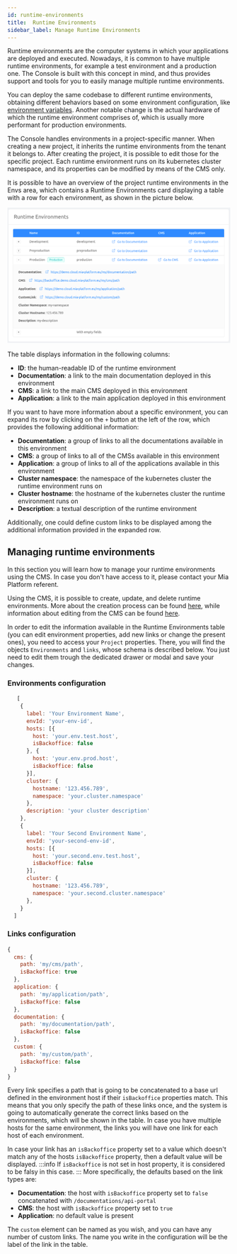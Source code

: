 ```yaml
---
id: runtime-environments
title:  Runtime Environments
sidebar_label: Manage Runtime Environments
---
```

Runtime environments are the computer systems in which your applications are deployed and executed. Nowadays, it is common to have multiple runtime environments, for example a test environment and a production one. The Console is built with this concept in mind, and thus provides support and tools for you to easily manage multiple runtime environments.

You can deploy the same codebase to different runtime environments, obtaining different behaviors based on some environment configuration, like [environment variables](./env-var). Another notable change is the actual hardware of which the runtime environment comprises of, which is usually more performant for production environments.

The Console handles environments in a project-specific manner. When creating a new project, it inherits the runtime environments from the tenant it belongs to. After creating the project, it is possible to edit those for the specific project. Each runtime environment runs on its kubernetes cluster namespace, and its properties can be modified by means of the CMS only.

It is possible to have an overview of the project runtime environments in the Envs area, which contains a Runtime Environments card displaying a table with a row for each environment, as shown in the picture below.

![environments table](img/environments_table.png)

The table displays information in the following columns:

* **ID**: the human-readable ID of the runtime environment
* **Documentation**: a link to the main documentation deployed in this environment
* **CMS**: a link to the main CMS deployed in this environment
* **Application**: a link to the main application deployed in this environment

If you want to have more information about a specific environment, you can expand its row by clicking on the `+` button at the left of the row, which provides the following additional information:

* **Documentation**: a group of links to all the documentations available in this environment
* **CMS**: a group of links to all of the CMSs available in this environment
* **Application**: a group of links to all of the applications available in this environment
* **Cluster namespace**: the namespace of the kubernetes cluster the runtime environment runs on
* **Cluster hostname**: the hostname of the kubernetes cluster the runtime environment runs on
* **Description**: a textual description of the runtime environment

Additionally, one could define custom links to be displayed among the additional information provided in the expanded row.

## Managing runtime environments

In this section you will learn how to manage your runtime environments using the CMS. In case you don't have access to it, please contact your Mia Platform referent.

Using the CMS, it is possible to create, update, and delete runtime environments. More about the creation process can be found [here](./create-project.md#step-3-environments), while information about editing from the CMS can be found [here](./create-project.md#step-6-customize-the-project-with-additional-information-optional).

In order to edit the information available in the Runtime Environments table (you can edit environment properties, add new links or change the present ones), you need to access your `Project` properties. There, you will find the objects `Environments` and `links`, whose schema is described below. You just need to edit them trough the dedicated drawer or modal and save your changes.

### Environments configuration

```js
   [
    {
      label: 'Your Environment Name',
      envId: 'your-env-id',
      hosts: [{
        host: 'your.env.test.host',
        isBackoffice: false
      }, {
        host: 'your.env.prod.host',
        isBackoffice: false
      }],
      cluster: {
        hostname: '123.456.789',
        namespace: 'your.cluster.namespace'
      },
      description: 'your cluster description'
    },
    {
      label: 'Your Second Environment Name',
      envId: 'your-second-env-id',
      hosts: [{
        host: 'your.second.env.test.host',
        isBackoffice: false
      }],
      cluster: {
        hostname: '123.456.789',
        namespace: 'your.second.cluster.namespace'
      },
    }
  ]
```

### Links configuration

```js
{
  cms: {
    path: 'my/cms/path',
    isBackoffice: true
  },
  application: {
    path: 'my/application/path',
    isBackoffice: false
  },
  documentation: {
    path: 'my/documentation/path',
    isBackoffice: false
  },
  custom: {
    path: 'my/custom/path',
    isBackoffice: false
  }
}
```

Every link specifies a path that is going to be concatenated to a base url defined in the environment host if their `isBackoffice` properties match. This means that you only specify the path of these links once, and the system is going to automatically generate the correct links based on the environments, which will be shown in the table. In case you have multiple hosts for the same environment, the links you will have one link for each host of each environment.

In case your link has an `isBackoffice` property set to a value which doesn't match any of the hosts `isBackoffice` property, then a default value will be displayed.
:::info
If `isBackoffice` is not set in host property, it is considered to be falsy in this case.
:::
More specifically, the defaults based on the link types are:

* **Documentation**: the host with `isBackoffice` property set to `false` concatenated with `/documentations/api-portal`
* **CMS**: the host with `isBackoffice` property set to `true`
* **Application**: no default value is present

The `custom` element can be named as you wish, and you can have any number of custom links. The name you write in the configuration will be the label of the link in the table.
